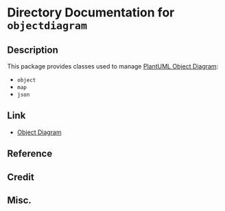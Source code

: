 # Directory Documentation for `objectdiagram`

## Description
This package provides classes used to manage [PlantUML Object Diagram](https://plantuml.com/object-diagram):
- `object`
- `map`
- `json`

## Link
- [Object Diagram](https://plantuml.com/object-diagram)

## Reference

## Credit

## Misc.

